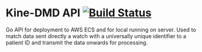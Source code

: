 # Kine-DMD API [![Build Status](https://travis-ci.org/kine-dmd/api.svg?branch=master)](https://travis-ci.org/kine-dmd/api)
Go API for deployment to AWS ECS and for local running on server. Used to match data sent directly a watch with a universally unique identifier to a patient ID and transmit the data onwards for processing.

